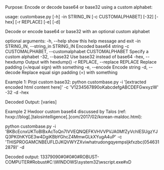 Purpose: Encode or decode base64 or base32 using a custom alphabet:

usage: custombase.py [-h] -in STRING_IN [-c CUSTOMALPHABET] [-32] [-hex]
                     [-r REPLACE] [-e] [-d]

Decode or encode base64 or base32 with an optional custom alphabet

optional arguments:
  -h, --help            show this help message and exit
  -in STRING_IN, --string_in STRING_IN
                        Encoded base64 string
  -c CUSTOMALPHABET, --customalphabet CUSTOMALPHABET
                        Specify a custom alphabet
  -32, --base32         Use base32 instead of base64
  -hex, --hexdump       Output with hexdump()
  -r REPLACE, --replace REPLACE
                        Replace padding (=/equal sign) with something
  -e, --encode          Encode string
  -d, --decode          Replace equal sign padding (=) with something

Example 1:
Pirpi custom base32:
python custombase.py -i '[extracted encoded html content here]' -c 'V1234567890oKabcdefgABCDEFGwxyzW' -32 -d -hex

Decoded Output:
[varies]

Example 2
Hwdoor custom base64 discussed by Talos (ref: hxxp://blog[.]talosintelligence[.]com/2017/02/korean-maldoc.html):

python custombase.py -i 'BKBcEcnxUKToBIBxAcToQn7IVVEQNQEFKVHVVPVJA0MfZyVchIESUgzYJQ3PK0hKYGE3w4DgiKBbYGhcZ4MmwGLkXYugA4uP' -c 'THISPROGAMCNBEUFLDJKQVWYZXviwhatrudongqyempsljkfxzbc(0546312879)' -d

Decoded output:
13379090#0#0#0#ROBUST-COMPUTER#Robust#C:\WINDOWS\system32\wscript.exe#xD